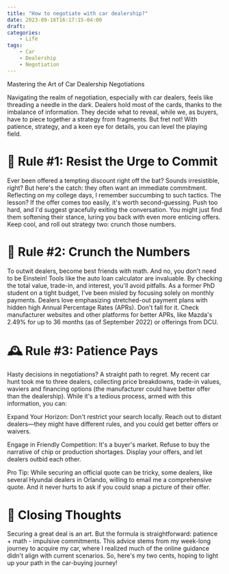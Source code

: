 ```yaml
---
title: "How to negotiate with car dealership?"
date: 2023-09-16T16:17:15-04:00
draft:
categories: 
    - Life
tags: 
    - Car
    - Dealership
    - Negotiation
---
```


Mastering the Art of Car Dealership Negotiations

Navigating the realm of negotiation, especially with car dealers, feels like threading a needle in the dark. Dealers hold most of the cards, thanks to the imbalance of information. They decide what to reveal, while we, as buyers, have to piece together a strategy from fragments. But fret not! With patience, strategy, and a keen eye for details, you can level the playing field.

# 🚫 Rule #1: Resist the Urge to Commit
Ever been offered a tempting discount right off the bat? Sounds irresistible, right? But here's the catch: they often want an immediate commitment. Reflecting on my college days, I remember succumbing to such tactics. The lesson? If the offer comes too easily, it's worth second-guessing. Push too hard, and I'd suggest gracefully exiting the conversation. You might just find them softening their stance, luring you back with even more enticing offers. Keep cool, and roll out strategy two: crunch those numbers.

# 🧮 Rule #2: Crunch the Numbers
To outwit dealers, become best friends with math. And no, you don't need to be Einstein! Tools like the auto loan calculator are invaluable. By checking the total value, trade-in, and interest, you'll avoid pitfalls. As a former PhD student on a tight budget, I've been misled by focusing solely on monthly payments. Dealers love emphasizing stretched-out payment plans with hidden high Annual Percentage Rates (APRs). Don't fall for it. Check manufacturer websites and other platforms for better APRs, like Mazda's 2.49% for up to 36 months (as of September 2022) or offerings from DCU.

# 🕰️ Rule #3: Patience Pays
Hasty decisions in negotiations? A straight path to regret. My recent car hunt took me to three dealers, collecting price breakdowns, trade-in values, waviers and financing options (the manufacturer could have better offer than the dealership). While it's a tedious process, armed with this information, you can:

Expand Your Horizon: Don't restrict your search locally. Reach out to distant dealers—they might have different rules, and you could get better offers or waivers.

Engage in Friendly Competition: It's a buyer's market. Refuse to buy the narrative of chip or production shortages. Display your offers, and let dealers outbid each other.

Pro Tip: While securing an official quote can be tricky, some dealers, like several Hyundai dealers in Orlando, willing to email me a comprehensive quote. And it never hurts to ask if you could snap a picture of their offer.

# 🎯 Closing Thoughts
Securing a great deal is an art. But the formula is straightforward: patience + math - impulsive commitments. This advice stems from my week-long journey to acquire my car, where I realized much of the online guidance didn't align with current scenarios. So, here's my two cents, hoping to light up your path in the car-buying journey!